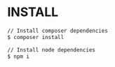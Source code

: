 # INSTALL

```bash
// Install composer dependencies
$ composer install

// Install node dependencies
$ npm i
```
